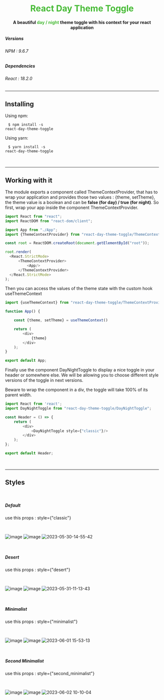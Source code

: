 <h1 style="text-align: center; color: #48bb37">React Day Theme Toggle</h1>

<h4 style="text-align: center">A beautiful <span style="color: #48bb37">day / night</span> theme toggle with his context for your react application</h4>

<h5>Versions</h5>
<h6>NPM : 9.6.7</h6>

<h5>Dependencies</h5>
<h6>React : 18.2.0</h6>

<hr>

<h2>Installing</h2>
Using npm:

<code style="padding: 10px;">$ npm install -s react-day-theme-toggle</code>

Using yarn:

<code style="padding: 10px;">$ yarn install -s react-day-theme-toggle</code>

<br/>
<hr>

<h2>Working with it</h2>

<p>The module exports a component called ThemeContextProvider, that has to wrap your application and provides those two values : {theme, setTheme}, the theme value is a boolean and can be <span style="font-weight: bold">false (for day) / true (for night)</span>.
So first, wrap your app inside the component ThemeContextProvider.
</p>

```js
import React from "react";
import ReactDOM from "react-dom/client";

import App from "./App";
import {ThemeContextProvider} from "react-day-theme-toggle/ThemeContextProvider";

const root = ReactDOM.createRoot(document.getElementById("root"));

root.render(
  <React.StrictMode>
      <ThemeContextProvider>
          <App/>
      </ThemeContextProvider>
  </React.StrictMode>
);
```

<p>Then you can access the values of the theme state with the custom hook useThemeContext</p>

```js
import {useThemeContext} from "react-day-theme-toggle/ThemeContextProvider";

function App() {

    const {theme, setTheme} = useThemeContext()

    return (
        <div>
            {theme}
        </div>
    );
}

export default App;
```

Finally use the component DayNightToggle to display a nice toggle in your header or somewhere else.
We will be allowing you to choose different style versions of the toggle in next versions.

Beware to wrap the component in a div, the toggle will take 100% of its parent width.

```js
import React from 'react';
import DayNightToggle from "react-day-theme-toggle/DayNightToggle";

const Header = () => {
    return (
        <div>
            <DayNightToggle style={"classic"}/>
        </div>
    );
};

export default Header;
```

<br/>

<hr>

<h2>Styles</h2>
<br/>

<h5>Default</h5>
<p>use this props : style={"classic"}</p>
<br/>

![image](https://github.com/LFaugeron/react-day-theme-toggle/assets/124144103/95939653-ea3b-4239-9b35-f24123c12348)
![image](https://github.com/LFaugeron/react-day-theme-toggle/assets/124144103/9d00bed2-a499-46e4-8f83-bc5ea3bdeaba)
![2023-05-30-14-55-42](https://github.com/LFaugeron/react-day-theme-toggle/assets/124144103/6af5784d-f2b4-40a7-add4-ed9405102a28)

<br/>
<h5>Desert</h5>
<p>use this props : style={"desert"}</p>
<br/>

![image](https://github.com/LFaugeron/react-day-theme-toggle/assets/124144103/003b4cfd-52e6-455f-86c6-54d9c808f5b8)
![image](https://github.com/LFaugeron/react-day-theme-toggle/assets/124144103/c0a0adda-9a6d-46b4-8cc8-4c03dc9c0a4e)
![2023-05-31-11-13-43](https://github.com/LFaugeron/react-day-theme-toggle/assets/124144103/2215cd96-2bc3-4845-957e-d40d77951555)


<br/>
<h5>Minimalist</h5>
<p>use this props : style={"minimalist"}</p>
<br/>

![image](https://github.com/LFaugeron/react-day-theme-toggle/assets/124144103/5f649e0a-7242-41a4-9ca3-7e2e7a0111a1)
![image](https://github.com/LFaugeron/react-day-theme-toggle/assets/124144103/f9be0ee2-6a65-4f15-b2a8-0b9b31a886c4)
![2023-06-01 15-53-13](https://github.com/LFaugeron/react-day-theme-toggle/assets/124144103/9d235c1c-68a2-41b1-a39c-ea1fa763ca33)

<br/>
<h5>Second Minimalist</h5>
<p>use this props : style={"second_minimalist"}</p>
<br/>

![image](https://github.com/LFaugeron/react-day-theme-toggle/assets/124144103/1d9ca11d-ba9d-4808-9337-f804bb4aaf67)
![image](https://github.com/LFaugeron/react-day-theme-toggle/assets/124144103/e174d817-470b-46bd-a4f1-a137385c5d26)
![2023-06-02 10-10-04](https://github.com/LFaugeron/react-day-theme-toggle/assets/124144103/0e42d6c0-8713-4704-8be6-a4190d4d305f)
